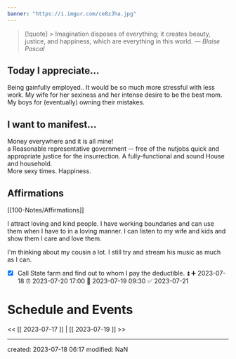 ```yaml
---
banner: "https://i.imgur.com/ce8zJha.jpg"
---
```




>[!quote] > Imagination disposes of everything; it creates beauty, justice, and happiness, which are everything in this world.
> — <cite>Blaise Pascal</cite>

## Today I appreciate...
Being gainfully employed.. It would be so much more stressful with less work. 
My wife for her sexiness and her intense desire to be the best mom. 
My boys for (eventually) owning their mistakes. 


## I want to manifest...
Money everywhere and it is all mine!  
a Reasonable representative government -- free of the nutjobs
quick and appropriate justice for the insurrection. 
A fully-functional and sound House and household.  
More sexy times. 
Happiness. 



## Affirmations
[[100-Notes/Affirmations]]

I attract loving and kind people. 
I have working boundaries and can use them when I have to in a loving manner. 
I can listen to my wife and kids and show them I care and love them. 

I'm thinking about my cousin a lot.   I still try and stream his music as much as I can. 

- [x] Call State farm and find out to whom I pay the deductible.  ⏫ ➕ 2023-07-18 ⏰ 2023-07-20 17:00 📅 2023-07-19 09:30 ✅ 2023-07-21












# Schedule and Events




<< [[ 2023-07-17 ]] | [[ 2023-07-19 ]] >>

---
created: 2023-07-18 06:17
modified: NaN

 